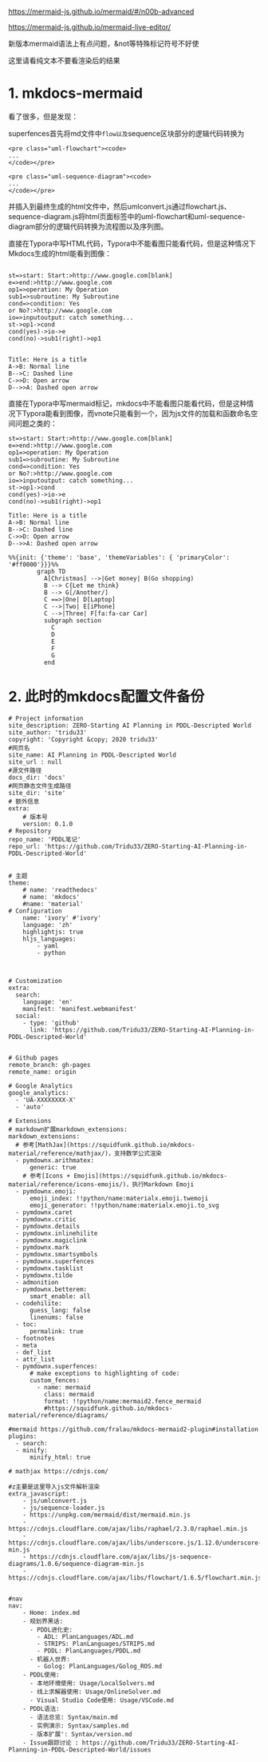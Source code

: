  
https://mermaid-js.github.io/mermaid/#/n00b-advanced


https://mermaid-js.github.io/mermaid-live-editor/



















新版本mermaid语法上有点问题，&not等特殊标记符号不好使




这里请看纯文本不要看渲染后的结果

# 1. mkdocs-mermaid

看了很多，但是发现：



superfences首先将md文件中```flow以及```sequence区块部分的逻辑代码转换为

```
<pre class="uml-flowchart"><code>
...
</code></pre>

<pre class="uml-sequence-diagram"><code>
...
</code></pre>
```

并插入到最终生成的html文件中，然后umlconvert.js通过flowchart.js、sequence-diagram.js将html页面标签中的uml-flowchart和uml-sequence-diagram部分的逻辑代码转换为流程图以及序列图。

直接在Typora中写HTML代码，Typora中不能看图只能看代码，但是这种情况下Mkdocs生成的html能看到图像：

<pre class="uml-flowchart"><code>
st=>start: Start:>http://www.google.com[blank]
e=>end:>http://www.google.com
op1=>operation: My Operation
sub1=>subroutine: My Subroutine
cond=>condition: Yes
or No?:>http://www.google.com
io=>inputoutput: catch something...
st->op1->cond
cond(yes)->io->e
cond(no)->sub1(right)->op1
</code></pre>

<pre class="uml-sequence-diagram"><code>
Title: Here is a title
A->B: Normal line
B-->C: Dashed line
C->>D: Open arrow
D-->>A: Dashed open arrow
</code></pre>

直接在Typora中写mermaid标记，mkdocs中不能看图只能看代码，但是这种情况下Typora能看到图像，而vnote只能看到一个，因为js文件的加载和函数命名空间问题之类的：


```flow
st=>start: Start:>http://www.google.com[blank]
e=>end:>http://www.google.com
op1=>operation: My Operation
sub1=>subroutine: My Subroutine
cond=>condition: Yes
or No?:>http://www.google.com
io=>inputoutput: catch something...
st->op1->cond
cond(yes)->io->e
cond(no)->sub1(right)->op1
```

```sequence
Title: Here is a title
A->B: Normal line
B-->C: Dashed line
C->>D: Open arrow
D-->>A: Dashed open arrow
```




```
%%{init: {'theme': 'base', 'themeVariables': { 'primaryColor': '#ff0000'}}}%%
        graph TD
          A[Christmas] -->|Get money| B(Go shopping)
          B --> C{Let me think}
          B --> G[/Another/]
          C ==>|One| D[Laptop]
          C -->|Two| E[iPhone]
          C -->|Three| F[fa:fa-car Car]
          subgraph section
            C
            D
            E
            F
            G
          end
```
# 2. 此时的mkdocs配置文件备份


```
# Project information
site_description: ZERO-Starting AI Planning in PDDL-Descripted World
site_author: 'tridu33'
copyright: 'Copyright &copy; 2020 tridu33'
#网页名
site_name: AI Planning in PDDL-Descripted World
site_url : null
#源文件路径
docs_dir: 'docs'
#网页静态文件生成路径
site_dir: 'site'
# 额外信息
extra:
    # 版本号
    version: 0.1.0
# Repository
repo_name: 'PDDL笔记'
repo_url: 'https://github.com/Tridu33/ZERO-Starting-AI-Planning-in-PDDL-Descripted-World'


# 主题
theme: 
    # name: 'readthedocs'
    # name: 'mkdocs'
    #name: 'material'
# Configuration
    name: 'ivory' #'ivory'
    language: 'zh'
    highlightjs: true
    hljs_languages:
        - yaml
        - python



# Customization
extra:
  search:
    language: 'en'
    manifest: 'manifest.webmanifest'
  social:
    - type: 'github'
      link: 'https://github.com/Tridu33/ZERO-Starting-AI-Planning-in-PDDL-Descripted-World'


# Github pages
remote_branch: gh-pages
remote_name: origin

# Google Analytics
google_analytics:
  - 'UA-XXXXXXXX-X'
  - 'auto'

# Extensions 
# markdown扩展markdown_extensions:
markdown_extensions:
  # 参考[MathJax](https://squidfunk.github.io/mkdocs-material/reference/mathjax/)，支持数学公式渲染
  - pymdownx.arithmatex:
      generic: true
    # 参考[Icons + Emojis](https://squidfunk.github.io/mkdocs-material/reference/icons-emojis/)，执行Markdown Emoji
  - pymdownx.emoji:
      emoji_index: !!python/name:materialx.emoji.twemoji
      emoji_generator: !!python/name:materialx.emoji.to_svg
  - pymdownx.caret 
  - pymdownx.critic 
  - pymdownx.details 
  - pymdownx.inlinehilite 
  - pymdownx.magiclink 
  - pymdownx.mark 
  - pymdownx.smartsymbols 
  - pymdownx.superfences 
  - pymdownx.tasklist 
  - pymdownx.tilde
  - admonition 
  - pymdownx.betterem: 
      smart_enable: all 
  - codehilite: 
      guess_lang: false 
      linenums: false 
  - toc: 
      permalink: true 
  - footnotes 
  - meta 
  - def_list 
  - attr_list
  - pymdownx.superfences:
      # make exceptions to highlighting of code:
      custom_fences:
        - name: mermaid
          class: mermaid
          format: !!python/name:mermaid2.fence_mermaid
          #https://squidfunk.github.io/mkdocs-material/reference/diagrams/

#mermaid https://github.com/fralau/mkdocs-mermaid2-plugin#installation
plugins:
  - search:
  - minify:
      minify_html: true

# mathjax https://cdnjs.com/

#z主要是这里导入js文件解析渲染
extra_javascript:
    - js/umlconvert.js
    - js/sequence-loader.js
    - https://unpkg.com/mermaid/dist/mermaid.min.js
    - https://cdnjs.cloudflare.com/ajax/libs/raphael/2.3.0/raphael.min.js
    - https://cdnjs.cloudflare.com/ajax/libs/underscore.js/1.12.0/underscore-min.js
    - https://cdnjs.cloudflare.com/ajax/libs/js-sequence-diagrams/1.0.6/sequence-diagram-min.js
    - https://cdnjs.cloudflare.com/ajax/libs/flowchart/1.6.5/flowchart.min.js


#nav
nav:
    - Home: index.md
    - 规划界黑话:
      - PDDL进化史:
        - ADL: PlanLanguages/ADL.md
        - STRIPS: PlanLanguages/STRIPS.md
        - PDDL: PlanLanguages/PDDL.md
      - 机器人世界:
        - Golog: PlanLanguages/Golog_ROS.md
    - PDDL使用:
      - 本地环境使用: Usage/LocalSolvers.md
      - 线上求解器使用: Usage/OnlineSolver.md
      - Visual Studio Code使用: Usage/VSCode.md
    - PDDL语法:
      - 语法总览: Syntax/main.md
      - 实例演示: Syntax/samples.md
      - 版本扩展': Syntax/version.md
    - Issue跟踪讨论 : https://github.com/Tridu33/ZERO-Starting-AI-Planning-in-PDDL-Descripted-World/issues



```
























